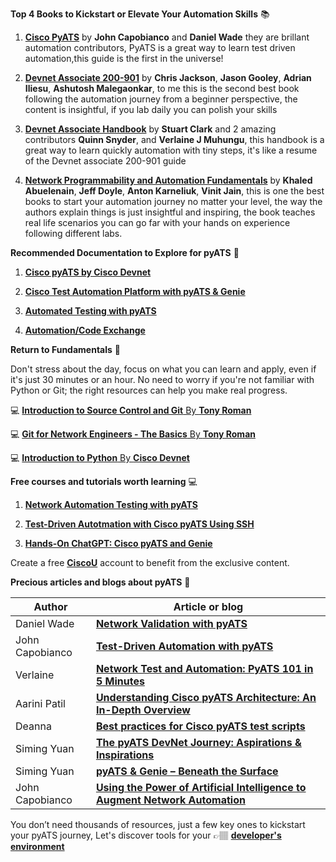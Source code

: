 **Top 4 Books to Kickstart or Elevate Your Automation Skills** :books:

1. [**Cisco PyATS**](https://www.ciscopress.com/store/cisco-pyats-network-test-and-automation-solution-data-9780138031671) by **John Capobianco** and **Daniel Wade** they are brillant automation contributors, PyATS is a great way to learn test driven automation,this guide is the first in the universe!


2. [**Devnet Associate 200-901**](https://www.ciscopress.com/store/cisco-certified-devnet-associate-devasc-200-901-official-9780136642961) by **Chris Jackson**, **Jason Gooley**, **Adrian Iliesu**, **Ashutosh Malegaonkar**, to me this is the second best book following the automation journey from a beginner perspective, the content is insightful, if you lab daily you can polish your skills


3. [**Devnet Associate Handbook**](https://www.amazon.com/Cisco-Certified-DevNet-Associate-Handbook-ebook/dp/B0CTMQSV6F) by **Stuart Clark** and 2 amazing contributors **Quinn Snyder**, and **Verlaine J Muhungu**, this handbook is a great way to learn quickly automation with tiny steps, it's like a resume of the Devnet associate 200-901 guide


4. [**Network Programmability and Automation Fundamentals**](https://www.ciscopress.com/store/network-programmability-and-automation-fundamentals-9781587145148) by **Khaled Abuelenain**, **Jeff Doyle**, **Anton Karneliuk**, **Vinit Jain**, this is one the best books to start your automation journey no matter your level, the way the authors explain things is just insightful and inspiring, the book teaches real life scenarios you can go far with your hands on experience following different labs.

**Recommended Documentation to Explore for pyATS** :gem:


1. [**Cisco pyATS by Cisco Devnet**](https://developer.cisco.com/docs/pyats/api/)

2. [**Cisco Test Automation Platform with pyATS & Genie**](https://github.com/ciscotestautomation)

3. [**Automated Testing with pyATS**](https://youtu.be/ahf_3P_OmIs)

4. [**Automation/Code Exchange**](https://developer.cisco.com/docs/pyats/example-solutions/#automationcode-exchange)







**Return to Fundamentals** :pencil:

Don't stress about the day, focus on what you can learn and apply, even if it's just 30 minutes or an hour.
No need to worry if you're not familiar with Python or Git; the right resources can help you make real progress.

:computer: [**Introduction to Source Control and Git** By **Tony Roman** ](https://ondemandelearning.cisco.com/apollo-alpha/mc_naec10_06/pages/1)  

:computer: [**Git for Network Engineers - The Basics** By **Tony Roman**](https://ondemandelearning.cisco.com/apollo-alpha/tc-git-for-neteng-the-beginning/pages/1) 

:computer: [**Introduction to Python** By **Cisco Devnet**]( https://developer.cisco.com/learning/modules/dne-intro-python/)



**Free courses and tutorials worth learning** :computer:

1. [**Network Automation Testing with pyATS**](https://ondemandelearning.cisco.com/apollo-alpha/mc_naec10_13/pages/1)

2. [**Test-Driven Autotmation with Cisco pyATS Using SSH**](https://u.cisco.com/tutorials/testdriven-autotmation-with-cisco-pyats-using-ssh-581)

3. [**Hands-On ChatGPT: Cisco pyATS and Genie**](https://u.cisco.com/tutorials/handson-chatgpt-cisco-pyats-genie-5051)


Create a free [**CiscoU**](https://u.cisco.com/) account to benefit from the exclusive content.


**Precious articles and blogs about pyATS** :gem:

| Author  | Article or blog            |
|-------|------------------------------
| Daniel Wade | [**Network Validation with pyATS**](https://netcraftsmen.com/network-validation-with-pyats/)
| John Capobianco | [**Test-Driven Automation with pyATS**](https://learningnetwork.cisco.com/s/blogs/a0D6e00000sR7Q6EAK/testdriven-automation-with-pyats)
| Verlaine | [**Network Test and Automation: PyATS 101 in 5 Minutes**](https://hackernoon.com/network-test-and-automation-pyats-101-in-5-minutes)
| Aarini Patil| [**Understanding Cisco pyATS Architecture: An In-Depth Overview**](https://orhanergun.net/understanding-cisco-pyats-architecture-an-in-depth-overview)
| Deanna| [**Best practices for Cisco pyATS test scripts**](https://www.techtarget.com/searchnetworking/feature/Best-practices-for-Cisco-pyATS-test-scripts)
| Siming Yuan| [**The pyATS DevNet Journey: Aspirations & Inspirations**](https://blogs.cisco.com/developer/363-pyatsjourney-01)
| Siming Yuan| [**pyATS & Genie – Beneath the Surface**](https://blogs.cisco.com/developer/pyats-genie-beneath-the-surface)
| John Capobianco| [**Using the Power of Artificial Intelligence to Augment Network Automation**](https://blogs.cisco.com/developer/using-the-power-of-artificial-intelligence-to-augment-network-automation)


You don’t need thousands of resources, just a few key ones to kickstart your pyATS journey, Let's discover tools for your &#128073;&#127997; [**developer's environment**](https://github.com/verlaine-muhungu/100-Days-of-Cisco-PyATS-/blob/main/Tools%20/YourEnvironment.md)


